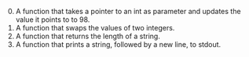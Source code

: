0. A function that takes a pointer to an int as parameter and updates the value it points to to 98.
1. A  function that swaps the values of two integers.
2. A function that returns the length of a string.
3. A function that prints a string, followed by a new line, to stdout.
